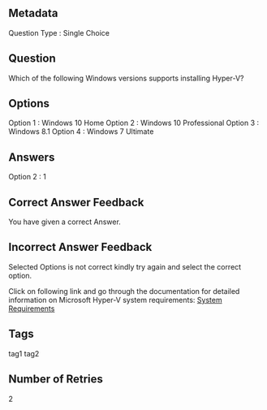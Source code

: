 ## Metadata
Question Type : Single Choice

## Question
Which of the following Windows versions supports installing Hyper-V?

## Options
Option 1 : Windows 10 Home Option 2 : Windows 10 Professional Option 3 : Windows 8.1 Option 4 : Windows 7 Ultimate

## Answers
Option 2 : 1

## Correct Answer Feedback
You have given a correct Answer.

## Incorrect Answer Feedback
Selected Options is not correct kindly try again and select the correct option.

Click on following link and go through the documentation for detailed information on Microsoft Hyper-V system requirements: [System Requirements](https://learn.microsoft.com/en-us/virtualization/hyper-v-on-windows/about/#system-requirements)

## Tags
tag1
tag2

## Number of Retries
2